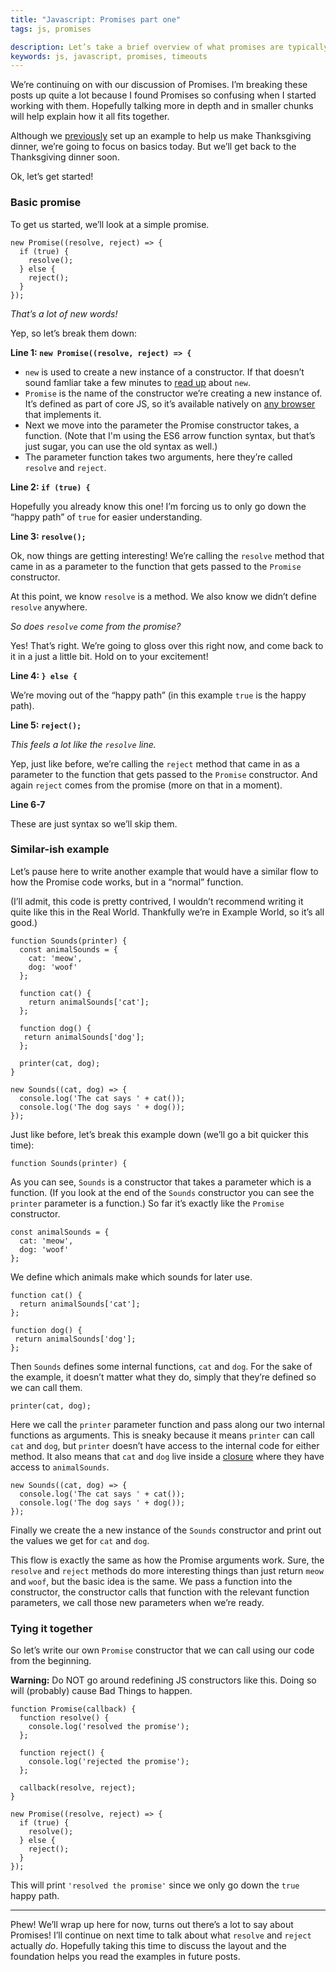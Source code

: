```yaml
---
title: "Javascript: Promises part one"
tags: js, promises

description: Let’s take a brief overview of what promises are typically used for.
keywords: js, javascript, promises, timeouts
---
```


We’re continuing on with our discussion of Promises. I’m breaking these posts up quite a lot because I found Promises so confusing when I started working with them. Hopefully talking more in depth and in smaller chunks will help explain how it all fits together.

Although we [previously](/blog/2016/js-promises-1/) set up an example to help us make Thanksgiving dinner, we’re going to focus on basics today. But we’ll get back to the Thanksgiving dinner soon.

Ok, let’s get started!

### Basic promise

To get us started, we’ll look at a simple promise.

```
new Promise((resolve, reject) => {
  if (true) {
    resolve();
  } else {
    reject();
  }
});
```

*That’s a lot of new words!*

Yep, so let’s break them down:

__Line 1: `new Promise((resolve, reject) => {`__

* `new` is used to create a new instance of a constructor. If that doesn’t sound famliar take a few minutes to [read up](/blog/2015/js-new-keyword-and-functions/) about `new`.
* `Promise` is the name of the constructor we’re creating a new instance of. It’s defined as part of core JS, so it’s available natively on [any browser](http://caniuse.com/#feat=promises) that implements it.
* Next we move into the parameter the Promise constructor takes, a function. (Note that I'm using the ES6 arrow function syntax, but that’s just sugar, you can use the old syntax as well.)
* The parameter function takes two arguments, here they’re called `resolve` and `reject`.

__Line 2: `if (true) {`__

Hopefully you already know this one! I’m forcing us to only go down the “happy path” of `true` for easier understanding.

__Line 3: `resolve();`__

Ok, now things are getting interesting! We’re calling the `resolve` method that came in as a parameter to the function that gets passed to the `Promise` constructor.

At this point, we know `resolve` is a method. We also know we didn’t define `resolve` anywhere.

*So does `resolve` come from the promise?*

Yes! That’s right. We’re going to gloss over this right now, and come back to it in a just a little bit. Hold on to your excitement!

__Line 4: `} else {`__

We’re moving out of the “happy path” (in this example `true` is the happy path).

__Line 5: `reject();`__

*This feels a lot like the `resolve` line.*

Yep, just like before, we’re calling the `reject` method that came in as a parameter to the function that gets passed to the `Promise` constructor. And again `reject` comes from the promise (more on that in a moment).

__Line 6-7__

These are just syntax so we’ll skip them.

### Similar-ish example

Let’s pause here to write another example that would have a similar flow to how the Promise code works, but in a “normal” function.

(I’ll admit, this code is pretty contrived, I wouldn’t recommend writing it quite like this in the Real World. Thankfully we’re in Example World, so it’s all good.)

```
function Sounds(printer) {
  const animalSounds = {
    cat: 'meow',
    dog: 'woof'
  };

  function cat() {
    return animalSounds['cat'];
  };

  function dog() {
   return animalSounds['dog'];
  };

  printer(cat, dog);
}

new Sounds((cat, dog) => {
  console.log('The cat says ' + cat());
  console.log('The dog says ' + dog());
});
```

Just like before, let’s break this example down (we’ll go a bit quicker this time):

`function Sounds(printer) {`

As you can see, `Sounds` is a constructor that takes a parameter which is a function. (If you look at the end of the `Sounds` constructor you can see the `printer` parameter is a function.) So far it’s exactly like the `Promise` constructor.

```
const animalSounds = {
  cat: 'meow',
  dog: 'woof'
};
```

We define which animals make which sounds for later use.

```
function cat() {
  return animalSounds['cat'];
};

function dog() {
 return animalSounds['dog'];
};
```

Then `Sounds` defines some internal functions, `cat` and `dog`. For the sake of the example, it doesn’t matter what they do, simply that they’re defined so we can call them.

`printer(cat, dog);`

Here we call the `printer` parameter function and pass along our two internal functions as arguments. This is sneaky because it means `printer` can call `cat` and `dog`, but `printer` doesn’t have access to the internal code for either method. It also means that `cat` and `dog` live inside a [closure](/blog/2014/closures/) where they have access to `animalSounds`.

```
new Sounds((cat, dog) => {
  console.log('The cat says ' + cat());
  console.log('The dog says ' + dog());
});
```

Finally we create the a new instance of the `Sounds` constructor and print out the values we get for `cat` and `dog`.

This flow is exactly the same as how the Promise arguments work. Sure, the `resolve` and `reject` methods do more interesting things than just return `meow` and `woof`, but the basic idea is the same. We pass a function into the constructor, the constructor calls that function with the relevant function parameters, we call those new parameters when we’re ready.

### Tying it together

So let’s write our own `Promise` constructor that we can call using our code from the beginning.

__Warning:__ Do NOT go around redefining JS constructors like this. Doing so will (probably) cause Bad Things to happen.

```
function Promise(callback) {
  function resolve() {
    console.log('resolved the promise');
  };

  function reject() {
    console.log('rejected the promise');
  };

  callback(resolve, reject);
}

new Promise((resolve, reject) => {
  if (true) {
    resolve();
  } else {
    reject();
  }
});
```

This will print `'resolved the promise'` since we only go down the `true` happy path.

- - - 

Phew! We’ll wrap up here for now, turns out there’s a lot to say about Promises! I’ll continue on next time to talk about what `resolve` and `reject` actually *do*. Hopefully taking this time to discuss the layout and the foundation helps you read the examples in future posts.
